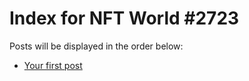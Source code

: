 # Index for NFT World #2723
Posts will be displayed in the order below:

- [Your first post](./001-first.md)

